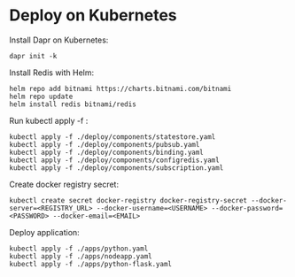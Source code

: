 # Deploy on Kubernetes
Install Dapr on Kubernetes:
```
dapr init -k
```

Install Redis with Helm:
``` 
helm repo add bitnami https://charts.bitnami.com/bitnami
helm repo update
helm install redis bitnami/redis
```

Run kubectl apply -f <FILENAME> :
```
kubectl apply -f ./deploy/components/statestore.yaml
kubectl apply -f ./deploy/components/pubsub.yaml
kubectl apply -f ./deploy/components/binding.yaml
kubectl apply -f ./deploy/components/configredis.yaml
kubectl apply -f ./deploy/components/subscription.yaml
```

Create docker registry secret:
```
kubectl create secret docker-registry docker-registry-secret --docker-server=<REGISTRY_URL> --docker-username=<USERNAME> --docker-password=<PASSWORD> --docker-email=<EMAIL>
```
 
Deploy application:
``` 
kubectl apply -f ./apps/python.yaml
kubectl apply -f ./apps/nodeapp.yaml
kubectl apply -f ./apps/python-flask.yaml
```